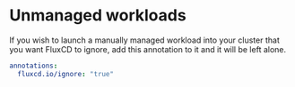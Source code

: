 # Unmanaged workloads

If you wish to launch a manually managed workload into your cluster that you want FluxCD to ignore, add this annotation to it and it will be left alone.

```yaml
annotations:
  fluxcd.io/ignore: "true"
```
